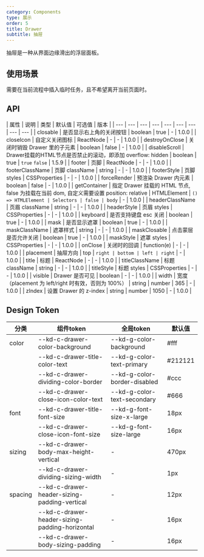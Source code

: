 ```yaml
---
category: Components
type: 展示
order: 5
title: Drawer
subtitle: 抽屉
---
```


抽屉是一种从界面边缘滑出的浮层面板。

## 使用场景

需要在当前流程中插入临时任务，且不希望离开当前页面时。
## API

| 属性 | 说明 | 类型 | 默认值 | 可选值 | 版本 |
| --- | --- | --- | --- | --- | --- | --- | --- | --- |
| closable | 是否显示右上角的关闭按钮 | boolean | true | - | 1.0.0 |
| closeIcon | 自定义关闭图标 | ReactNode | - | - | 1.0.0 |
| destroyOnClose | 关闭时销毁 Drawer 里的子元素 | boolean | false | - | 1.0.0 |
| disableScroll | Drawer挂载的HTML节点是否禁止的滚动，即添加 overflow: hidden | boolean | true | `true` `false` | 1.5.9 |
| footer | 页脚 | ReactNode | - | - | 1.0.0 |
| footerClassName | 页脚 className | string | - | - | 1.0.0 |
| footerStyle | 页脚 styles | CSSProperties | - | - | 1.0.0 |
| forceRender | 预渲染 Drawer 内元素 | boolean | false | - | 1.0.0 |
| getContainer | 指定 Drawer 挂载的 HTML 节点, false 为挂载在当前 dom, 自定义需要设置 position: relative | HTMLElement | `() => HTMLElement | Selectors | false | body` | - | 1.0.0 |
| headerClassName | 页眉 className | string | - | - | 1.0.0 |
| headerStyle | 页眉 styles | CSSProperties | - | - | 1.0.0 |
| keyboard | 是否支持键盘 esc 关闭 | boolean | true | - | 1.0.0 |
| mask | 是否显示遮罩 | boolean | true | - | 1.0.0 |
| maskClassName | 遮罩样式 | string | - | - | 1.0.0 |
| maskClosable | 点击蒙层是否允许关闭 | boolean | true | - | 1.0.0 |
| maskStyle | 遮罩 styles | CSSProperties | - | - | 1.0.0 |
| onClose | 关闭时的回调 | function(e) | - | - | 1.0.0 |
| placement | 抽屉方向 | top | `right | bottom | left | right` | - | 1.0.0 |
| title | 标题 | ReactNode | - | - | 1.0.0 |
| titleClassName | 标题 className | string | - | - | 1.0.0 |
| titleStyle | 标题 styles | CSSProperties | - | - | 1.0.0 |
| visible | Drawer 是否可见 | boolean | - | - | 1.0.0 |
| width | 宽度（placement 为 left/right 时有效，否则为 100%） | string \| number | 365 | - | 1.0.0 |
| zIndex | 设置 Drawer 的 z-index | string \| number | 1050 | - | 1.0.0 |

## Design Token

| 分类 | 组件token | 全局token | 默认值 |
| --- | --- | --- | --- |
| color | --kd-c-drawer-color-background | --kd-g-color-background | #fff |
|  | --kd-c-drawer-title-color-text | --kd-g-color-text-primary | #212121 |
|  | --kd-c-drawer-dividing-color-border | --kd-g-color-border-disabled | #ccc |
|  | --kd-c-drawer-close-icon-color-text | --kd-g-color-text-secondary | #666 |
| font | --kd-c-drawer-title-font-size | --kd-g-font-size-x-large | 18px |
|  | --kd-c-drawer-close-icon-font-size | --kd-g-font-size-large | 16px |
| sizing | --kd-c-drawer-body-max-height-vertical | - | 470px |
|  | --kd-c-drawer-dividing-sizing-width | - | 1px |
| spacing | --kd-c-drawer-header-sizing-padding-vertical | - | 12px |
|  | --kd-c-drawer-header-sizing-padding-horizontal | - | 16px |
|  | --kd-c-drawer-body-sizing-padding | - | 16px |
